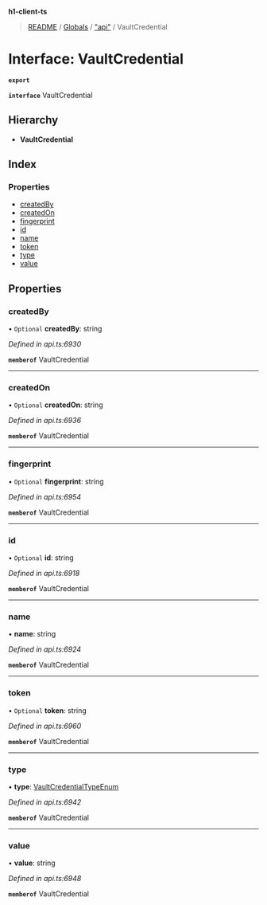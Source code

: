 **h1-client-ts**

> [README](../README.md) / [Globals](../globals.md) / ["api"](../modules/_api_.md) / VaultCredential

# Interface: VaultCredential

**`export`** 

**`interface`** VaultCredential

## Hierarchy

* **VaultCredential**

## Index

### Properties

* [createdBy](_api_.vaultcredential.md#createdby)
* [createdOn](_api_.vaultcredential.md#createdon)
* [fingerprint](_api_.vaultcredential.md#fingerprint)
* [id](_api_.vaultcredential.md#id)
* [name](_api_.vaultcredential.md#name)
* [token](_api_.vaultcredential.md#token)
* [type](_api_.vaultcredential.md#type)
* [value](_api_.vaultcredential.md#value)

## Properties

### createdBy

• `Optional` **createdBy**: string

*Defined in api.ts:6930*

**`memberof`** VaultCredential

___

### createdOn

• `Optional` **createdOn**: string

*Defined in api.ts:6936*

**`memberof`** VaultCredential

___

### fingerprint

• `Optional` **fingerprint**: string

*Defined in api.ts:6954*

**`memberof`** VaultCredential

___

### id

• `Optional` **id**: string

*Defined in api.ts:6918*

**`memberof`** VaultCredential

___

### name

•  **name**: string

*Defined in api.ts:6924*

**`memberof`** VaultCredential

___

### token

• `Optional` **token**: string

*Defined in api.ts:6960*

**`memberof`** VaultCredential

___

### type

•  **type**: [VaultCredentialTypeEnum](../enums/_api_.vaultcredentialtypeenum.md)

*Defined in api.ts:6942*

**`memberof`** VaultCredential

___

### value

•  **value**: string

*Defined in api.ts:6948*

**`memberof`** VaultCredential

